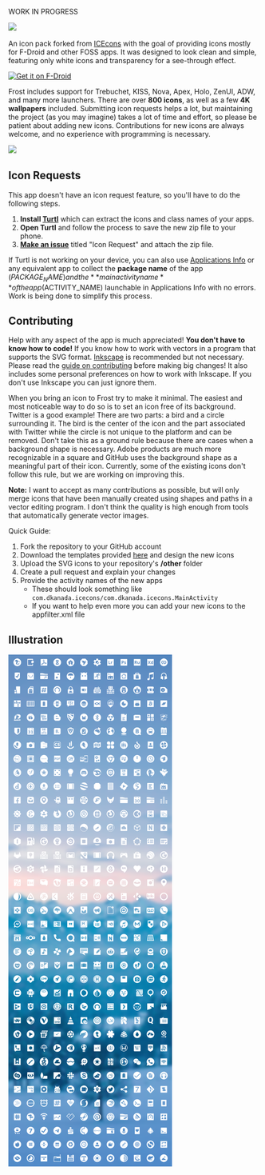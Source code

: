 WORK IN PROGRESS


<img src='https://raw.githubusercontent.com/dkanada/frost/master/metadata/en-US/header-background.png'>

An icon pack forked from [ICEcons](https://github.com/1C3/ICEcons) with the goal of providing icons mostly for F-Droid and other FOSS apps. It was designed to look clean and simple, featuring only white icons and transparency for a see-through effect.

[<img src="https://f-droid.org/badge/get-it-on.png" alt="Get it on F-Droid" height="90">](https://f-droid.org/packages/com.dkanada.icecons)

Frost includes support for Trebuchet, KISS, Nova, Apex, Holo, ZenUI, ADW, and many more launchers.
There are over **800 icons**, as well as a few **4K wallpapers** included. Submitting icon requests helps a lot, but maintaining the project (as you may imagine) takes a lot of time and effort, so please be patient about adding new icons. Contributions for new icons are always welcome, and no experience with programming is necessary.

<img src='https://raw.githubusercontent.com/dkanada/frost/master/metadata/en-US/screenshots.png'>

## Icon Requests

This app doesn't have an icon request feature, so you'll have to do the following steps.

1. **Install [Turtl](https://f-droid.org/packages/org.xphnx.iconsubmit)** which can extract the icons and class names of your apps.
2. **Open Turtl** and follow the process to save the new zip file to your phone.
3. **[Make an issue](https://github.com/Donnnno/frost-lines/issues/new)** titled "Icon Request" and attach the zip file.

If Turtl is not working on your device, you can also use [Applications Info](https://f-droid.org/packages/com.majeur.applicationsinfo) or any equivalent app to collect the **package name** of the app ($PACKAGE_NAME) and the **main activity name** of the app ($ACTIVITY_NAME) launchable in Applications Info with no errors. Work is being done to simplify this process.

## Contributing

Help with any aspect of the app is much appreciated! **You don't have to know how to code!** If you know how to work with vectors in a program that supports the SVG format. [Inkscape](https://inkscape.org/en/) is recommended but not necessary. Please read the [guide on contributing](CONTRIBUTING.md) before making big changes! It also includes some personal preferences on how to work with Inkscape. If you don't use Inkscape you can just ignore them.

When you bring an icon to Frost try to make it minimal.
The easiest and most noticeable way to do so is to set an icon free of its background.
Twitter is a good example!
There are two parts: a bird and a circle surrounding it.
The bird is the center of the icon and the part associated with Twitter while the circle is not unique to the platform and can be removed.
Don't take this as a ground rule because there are cases when a background shape is necessary.
Adobe products are much more recognizable in a square and GitHub uses the background shape as a meaningful part of their icon.
Currently, some of the existing icons don't follow this rule, but we are working on improving this.

**Note:** I want to accept as many contributions as possible, but will only merge icons that have been manually created using shapes and paths in a vector editing program. I don't think the quality is high enough from tools that automatically generate vector images.

Quick Guide:
1. Fork the repository to your GitHub account
2. Download the templates provided [here](templates) and design the new icons
3. Upload the SVG icons to your repository's **/other** folder
4. Create a pull request and explain your changes
5. Provide the activity names of the new apps
   - These should look something like `com.dkanada.icecons/com.dkanada.icecons.MainActivity`
   - If you want to help even more you can add your new icons to the appfilter.xml file

## Illustration

<img src='https://raw.githubusercontent.com/dkanada/frost/master/metadata/en-US/complete-background.png'/>
